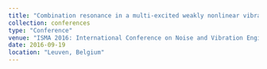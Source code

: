 ```yaml
---
title: "Combination resonance in a multi-excited weakly nonlinear vibration absorbe"
collection: conferences
type: "Conference"
venue: "ISMA 2016: International Conference on Noise and Vibration Engineering"
date: 2016-09-19
location: "Leuven, Belgium"
---
```


